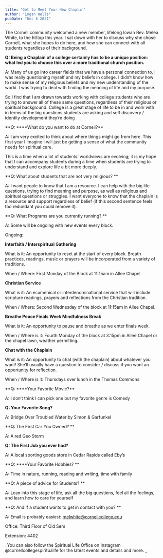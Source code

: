 ```yaml
---
title: "Get to Meet Your New Chaplin"
author: "Logan Wells"
pubDate: "Dec 8 2021"
---
```


The Cornell community welcomed a new member, lifelong Iowan Rev. Melea White, to the hilltop this year. I sat down with her to discuss why she chose Cornell, what she hopes to do here, and how she can connect with all students regardless of their background.

**Q: Being a Chaplain of a college certainly has to be a unique position: what led you to choose this over a more traditional church position.**

A: Many of us go into career fields that we have a personal connection to. I was really questioning myself and my beliefs in college. I didn’t know how to make sense of my religious beliefs and my new understanding of the world. I was trying to deal with finding the meaning of life and my purpose.

So I find that I am drawn towards working with college students who are trying to answer all of these same questions, regardless of their religious or spiritual background. College is a great stage of life to be in and work with in terms of the big questions students are asking and self discovery / identity development they’re doing

**Q: \*\***What do you want to do at Cornell?\*\*

A: I am very excited to think about where things might go from here. This first year I imagine I will just be getting a sense of what the community needs for spiritual care.

This is a time when a lot of students’ worldviews are evolving; it is my hope that I can accompany students during a time when students are trying to understand and explore life a bit more deeply.

**Q: What about students that are not very religious? **

A: I want people to know that I am a resource. I can help with the big life questions, trying to find meaning and purpose, as well as religious and spiritual questions or struggles. I want everyone to know that the chaplain is a resource and support regardless of belief (if this second sentence feels too redundant you could remove it).

**Q: What Programs are you currently running? **

A: Some will be ongoing with new events every block.

Ongoing:

**Interfaith / Interspiritual Gathering**

What is it: An opportunity to reset at the start of every block. Breath practices, readings, music or prayers will be incorporated from a variety of traditions.

When / Where: First Monday of the Block at 11:15am in Allee Chapel.

**Christian Service**

What is it: An ecumenical or interdenominational service that will include scripture readings, prayers and reflections from the Christian tradition.

When / Where: Second Wednesday of the block at 11:15am in Allee Chapel.

**Breathe Peace Finals Week Mindfulness Break**

What is it: An opportunity to pause and breathe as we enter finals week.

When / Where is it: Fourth Monday of the block at 3:15pm in Allee Chapel or the chapel lawn, weather permitting.





**Chat with the Chaplain**

What is it: An opportunity to chat (with the chaplain) about whatever you want! She’ll usually have a question to consider / discuss if you want an opportunity for reflection.

When / Where is it: Thursdays over lunch in the Thomas Commons.

**Q: \*\***Your Favorite Movie?\*\*

A: I don’t think I can pick one but my favorite genre is Comedy

**Q: Your Favorite Song?**

A: Bridge Over Troubled Water by Simon & Garfunkel

**Q: The First Car You Owned? **

A: A red Geo Storm

**Q: The First Job you ever had?**

A: A local sporting goods store in Cedar Rapids called Eby’s

**Q: \*\***Your Favorite Hobbies? \*\*

A: Time in nature, running, reading and writing, time with family

**Q: A piece of advice for Students? **

A: Lean into this stage of life, ask all the big questions, feel all the feelings, and learn how to care for yourself

**Q: And if a student wants to get in contact with you? **

A: Email is probably easiest: [melwhite@cornellcollege.edu](mailto:melwhite@cornellcollege.edu)

Office: Third Floor of Old Sem

Extension: 4402

_You can also follow the Spiritual Life Office on Instagram @cornellcollegespiritualife for the latest events and details and more. _
